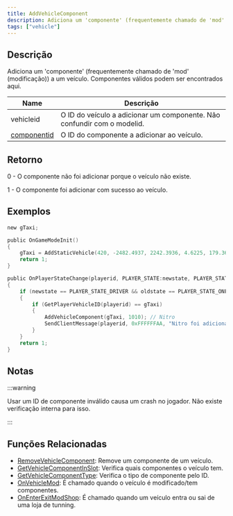 ```yaml
---
title: AddVehicleComponent
description: Adiciona um 'componente' (frequentemente chamado de 'mod' (modificação)) a um veículo.
tags: ["vehicle"]
---
```


## Descrição

Adiciona um 'componente' (frequentemente chamado de 'mod' (modificação)) a um veículo. Componentes válidos podem ser encontrados aqui.

| Name                                          | Descrição                                                               |
| --------------------------------------------- | ----------------------------------------------------------------------- |
| vehicleid                                     | O ID do veículo a adicionar um componente. Não confundir com o modelid. |
| [componentid](../resources/carcomponentid.md) | O ID do componente a adicionar ao veículo.                              |

## Retorno

0 - O componente não foi adicionar porque o veículo não existe.

1 - O componente foi adicionar com sucesso ao veículo.

## Exemplos

```c
new gTaxi;

public OnGameModeInit()
{
    gTaxi = AddStaticVehicle(420, -2482.4937, 2242.3936, 4.6225, 179.3656, 6, 1); // Taxi
    return 1;
}

public OnPlayerStateChange(playerid, PLAYER_STATE:newstate, PLAYER_STATE:oldstate)
{
    if (newstate == PLAYER_STATE_DRIVER && oldstate == PLAYER_STATE_ONFOOT)
    {
        if (GetPlayerVehicleID(playerid) == gTaxi)
        {
            AddVehicleComponent(gTaxi, 1010); // Nitro
            SendClientMessage(playerid, 0xFFFFFFAA, "Nitro foi adicionado ao Taxi.");
        }
    }
    return 1;
}
```

## Notas

:::warning

Usar um ID de componente inválido causa um crash no jogador. Não existe verificação interna para isso.

:::

## Funções Relacionadas

- [RemoveVehicleComponent](RemoveVehicleComponent.md): Remove um componente de um veículo.
- [GetVehicleComponentInSlot](GetVehicleComponentInSlot.md): Verifica quais componentes o veículo tem.
- [GetVehicleComponentType](GetVehicleComponentType.md): Verifica o tipo de componente pelo ID.
- [OnVehicleMod](../callbacks/OnVehicleMod.md): É chamado quando o veículo é modificado/tem componentes.
- [OnEnterExitModShop](../callbacks/OnEnterExitModShop.md): É chamado quando um veículo entra ou sai de uma loja de tunning.

